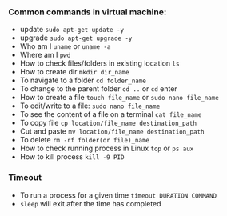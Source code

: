 ### Common commands in virtual machine:

- update `sudo apt-get update -y`
- upgrade `sudo apt-get upgrade -y`
- Who am I `uname` or `uname -a`
- Where am I `pwd`
- How to check files/folders in existing location `ls`
- How to create dir `mkdir dir_name`
- To navigate to a folder `cd folder_name`
- To change to the parent folder `cd ..` or `cd` enter
- How to create a file `touch file_name` or `sudo nano file_name`
- To edit/write to a file: `sudo nano file_name`
- To see the content of a file on a terminal `cat file_name`
- To copy file `cp location/file_name destination_path`
- Cut and paste `mv location/file_name destination_path`
- To delete `rm -rf folder(or file)_name`
- How to check running process in Linux `top` or `ps aux`
- How to kill process `kill -9 PID`

### Timeout
- To run a process for a given time `timeout DURATION COMMAND`
- `sleep` will exit after the time has completed